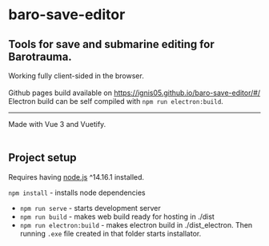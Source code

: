 # baro-save-editor

## Tools for save and submarine editing for Barotrauma.

Working fully client-sided in the browser.<br><br>
Github pages build available on https://ignis05.github.io/baro-save-editor/#/<br>
Electron build can be self compiled with `npm run electron:build`.
<br>

<hr>
Made with Vue 3 and Vuetify.
<br>
<br>

## Project setup

Requires having [node.js](https://nodejs.org) ^14.16.1 installed.

`npm install` - installs node dependencies

- `npm run serve` - starts development server
- `npm run build` - makes web build ready for hosting in ./dist
- `npm run electron:build` - makes electron build in ./dist_electron. Then running `.exe` file created in that folder starts installator.
